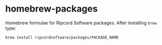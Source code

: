 # homebrew-packages
Homebrew formulae for Ripcord Software packages. After installing `brew` type:

```bash
brew install ripcordsoftware/packages/PACKAGE_NAME
```
